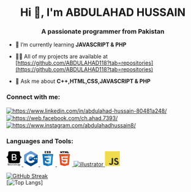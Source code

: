 <h1 align="center">Hi 👋, I'm ABDULAHAD HUSSAIN</h1>
<h3 align="center">A passionate programmer from Pakistan</h3>


- 🌱 I’m currently learning **JAVASCRIPT & PHP**

- 👨‍💻 All of my projects are available at [https://github.com/ABDULAHAD118?tab=repositories](https://github.com/ABDULAHAD118?tab=repositories)

- 💬 Ask me about **C++,HTML,CSS,JAVASCRIPT & PHP**

<h3 align="left">Connect with me:</h3>
<p align="left">
<a href="https://linkedin.com/in/https://www.linkedin.com/in/abdulahad-hussain-80481a248/" target="blank"><img align="center" src="https://raw.githubusercontent.com/rahuldkjain/github-profile-readme-generator/master/src/images/icons/Social/linked-in-alt.svg" alt="https://www.linkedin.com/in/abdulahad-hussain-80481a248/" height="30" width="40" /></a>
<a href="https://fb.com/https://web.facebook.com/ch.ahad.7393/" target="blank"><img align="center" src="https://raw.githubusercontent.com/rahuldkjain/github-profile-readme-generator/master/src/images/icons/Social/facebook.svg" alt="https://web.facebook.com/ch.ahad.7393/" height="30" width="40" /></a>
<a href="https://instagram.com/https://www.instagram.com/abdulahadhussain8/" target="blank"><img align="center" src="https://raw.githubusercontent.com/rahuldkjain/github-profile-readme-generator/master/src/images/icons/Social/instagram.svg" alt="https://www.instagram.com/abdulahadhussain8/" height="30" width="40" /></a>
</p>

<h3 align="left">Languages and Tools:</h3>
<p align="left"> <a href="https://getbootstrap.com" target="_blank" rel="noreferrer"> <img src="https://raw.githubusercontent.com/devicons/devicon/master/icons/bootstrap/bootstrap-plain-wordmark.svg" alt="bootstrap" width="40" height="40"/> </a> <a href="https://www.w3schools.com/cpp/" target="_blank" rel="noreferrer"> <img src="https://raw.githubusercontent.com/devicons/devicon/master/icons/cplusplus/cplusplus-original.svg" alt="cplusplus" width="40" height="40"/> </a> <a href="https://www.w3schools.com/css/" target="_blank" rel="noreferrer"> <img src="https://raw.githubusercontent.com/devicons/devicon/master/icons/css3/css3-original-wordmark.svg" alt="css3" width="40" height="40"/> </a> <a href="https://www.w3.org/html/" target="_blank" rel="noreferrer"> <img src="https://raw.githubusercontent.com/devicons/devicon/master/icons/html5/html5-original-wordmark.svg" alt="html5" width="40" height="40"/> </a> <a href="https://www.adobe.com/in/products/illustrator.html" target="_blank" rel="noreferrer"> <img src="https://www.vectorlogo.zone/logos/adobe_illustrator/adobe_illustrator-icon.svg" alt="illustrator" width="40" height="40"/> </a> <a href="https://developer.mozilla.org/en-US/docs/Web/JavaScript" target="_blank" rel="noreferrer"> <img src="https://raw.githubusercontent.com/devicons/devicon/master/icons/javascript/javascript-original.svg" alt="javascript" width="40" height="40"/> </a> </p>

<a href="#"><img src="https://streak-stats.demolab.com?user=ABDULAHAD118&theme=dracula&hide_border=true&border_radius=5.1" alt="GitHub Streak" /></a>
<br>
[![Top Langs](https://github-readme-stats.vercel.app/api/top-langs/?username=ABDULAHAD118&layout=compact&theme=dracula)]